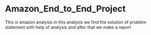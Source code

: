 # Amazon_End_to_End_Project
This is amazon analysis in this analysis we find the solution of problem statement 
with help of analysis and after that we make a report
